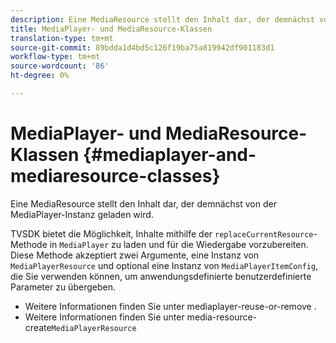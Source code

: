 ```yaml
---
description: Eine MediaResource stellt den Inhalt dar, der demnächst von der MediaPlayer-Instanz geladen wird.
title: MediaPlayer- und MediaResource-Klassen
translation-type: tm+mt
source-git-commit: 89bdda1d4bd5c126f19ba75a819942df901183d1
workflow-type: tm+mt
source-wordcount: '86'
ht-degree: 0%

---
```



# MediaPlayer- und MediaResource-Klassen {#mediaplayer-and-mediaresource-classes}

Eine MediaResource stellt den Inhalt dar, der demnächst von der MediaPlayer-Instanz geladen wird.

<!--<a id="section_431AB7221E0249BF949EC72EEB9B428A"></a>-->

TVSDK bietet die Möglichkeit, Inhalte mithilfe der `replaceCurrentResource`-Methode in `MediaPlayer` zu laden und für die Wiedergabe vorzubereiten. Diese Methode akzeptiert zwei Argumente, eine Instanz von `MediaPlayerResource` und optional eine Instanz von `MediaPlayerItemConfig`, die Sie verwenden können, um anwendungsdefinierte benutzerdefinierte Parameter zu übergeben.

* Weitere Informationen finden Sie unter mediaplayer-reuse-or-remove .
* Weitere Informationen finden Sie unter media-resource-create`MediaPlayerResource`

